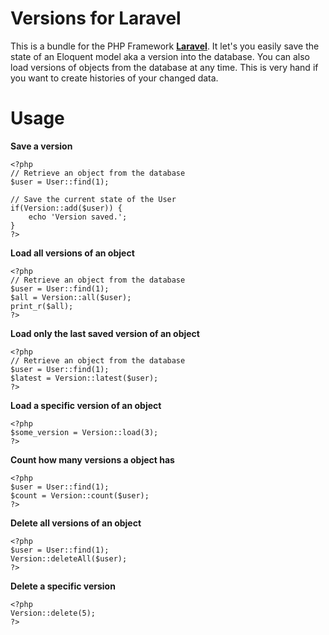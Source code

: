 Versions for Laravel
====================

This is a bundle for the PHP Framework [**Laravel**](http://www.laravel.com "Laravel PHP Framework"). It let's you easily save the state of an Eloquent model aka a version into the database. You can also load versions of objects from the database at any time. This is very hand if you want to create histories of your changed data. 

Usage
====================

**Save a version**  
```
<?php
// Retrieve an object from the database
$user = User::find(1);

// Save the current state of the User
if(Version::add($user)) {
    echo 'Version saved.';
}
?>
```

**Load all versions of an object**
```
<?php
// Retrieve an object from the database
$user = User::find(1);
$all = Version::all($user);
print_r($all);
?>
```

**Load only the last saved version of an object**
```
<?php
// Retrieve an object from the database
$user = User::find(1);
$latest = Version::latest($user);
?>
```

**Load a specific version of an object**
```
<?php
$some_version = Version::load(3);
?>
```


**Count how many versions a object has**
```
<?php
$user = User::find(1);
$count = Version::count($user);
?>
```

**Delete all versions of an object**
```
<?php
$user = User::find(1);
Version::deleteAll($user);
?>
```

**Delete a specific version**
```
<?php
Version::delete(5);
?>
```
